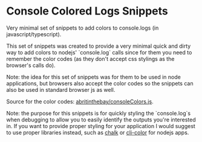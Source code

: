 # Console Colored Logs Snippets

Very minimal set of snippets to add colors to console.logs (in javascript/typescript).

This set of snippets was created to provide a very minimal quick and dirty way to add colors to nodejs' \`console.log\` calls since for them you need to remember the color codes (as they don't accept css stylings as the browser's calls do).

Note: the idea for this set of snippets was for them to be used in node applications, but browsers also accept the color codes so the snippets can also be used in standard browser js as well.

Source for the color codes: [abritinthebay/consoleColors.js](https://gist.github.com/abritinthebay/d80eb99b2726c83feb0d97eab95206c4).

Note: the purpose for this snippets is for quickly styling the \`console.log\`s when debugging to allow you to
      easily identify the outputs you're interested in. If you want to provide proper styling for your
      application I would suggest to use proper libraries instead, such as [chalk](https://github.com/chalk/chalk) or [cli-color](https://github.com/medikoo/cli-color) for nodejs apps.
